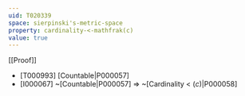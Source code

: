 ```yaml
---
uid: T020339
space: sierpinski's-metric-space
property: cardinality-<-mathfrak(c)
value: true
---
```

[[Proof]]

* [T000993] [Countable|P000057]
* [I000067] ~[Countable|P000057] => ~[Cardinality < $\mathfrak(c)$|P000058]

